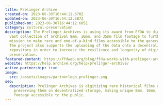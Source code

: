 ```yaml
---
title: Prelinger Archive
created-on: 2023-06-30T16:44:12.570Z
updated-on: 2023-06-30T16:44:12.587Z
published-on: 2023-06-30T16:44:12.605Z
category: cultural-preservation
description: The Prelinger Archives is using its award from FFDW to digitize a
  vast collection of archival 8mm, 16mm, and 35mm film footage to further its
  mission to make rare and one-of-a-kind films accessible to the general public.
  The project also supports the uploading of the data onto a decentralized
  repository in order to increase the resilience and longevity of digital
  preservation.
featured-content: https://ffdweb.org/blog/ffdw-works-with-prelinger-archives-to-make-rare-historic-films-more-accessible-using-the-decentralized-web
website: https://help.archive.org/help/prelinger-archive/
active-partnership: true
image:
  src: /assets/images/partnerlogo_prelinger.png
seo:
  description: Prelinger Archives is digitizing rare historical films and
    preserving them on decentralized storage, making unique 8mm, 16mm, and 35mm
    footage accessible to the public.
---
```

